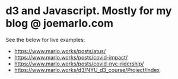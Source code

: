 # d3 and Javascript. Mostly for my blog @ joemarlo.com

See the below for live examples:
- https://www.marlo.works/posts/atus/
- https://www.marlo.works/posts/covid-impact/
- https://www.marlo.works/posts/covid-nyc-ridership/
- https://www.marlo.works/d3/NYU_d3_course/Project/index
